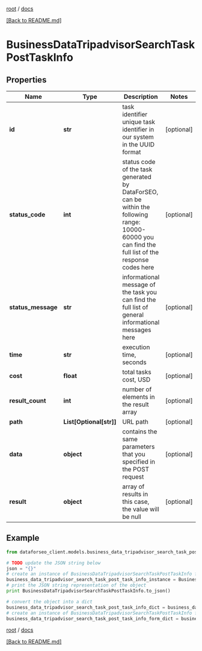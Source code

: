 [root](./../ "root") / [docs](./ "docs")

[[Back to README.md]](./../README.md "[Back to README.md]")

# BusinessDataTripadvisorSearchTaskPostTaskInfo

## Properties

Name | Type | Description | Notes
------------ | ------------- | ------------- | -------------
**id** | **str** | task identifier unique task identifier in our system in the UUID format | [optional]
**status_code** | **int** | status code of the task generated by DataForSEO, can be within the following range: 10000-60000 you can find the full list of the response codes here | [optional]
**status_message** | **str** | informational message of the task you can find the full list of general informational messages here | [optional]
**time** | **str** | execution time, seconds | [optional]
**cost** | **float** | total tasks cost, USD | [optional]
**result_count** | **int** | number of elements in the result array | [optional]
**path** | **List[Optional[str]]** | URL path | [optional]
**data** | **object** | contains the same parameters that you specified in the POST request | [optional]
**result** | **object** | array of results in this case, the value will be null | [optional]

## Example

```python
from dataforseo_client.models.business_data_tripadvisor_search_task_post_task_info import BusinessDataTripadvisorSearchTaskPostTaskInfo

# TODO update the JSON string below
json = "{}"
# create an instance of BusinessDataTripadvisorSearchTaskPostTaskInfo from a JSON string
business_data_tripadvisor_search_task_post_task_info_instance = BusinessDataTripadvisorSearchTaskPostTaskInfo.from_json(json)
# print the JSON string representation of the object
print BusinessDataTripadvisorSearchTaskPostTaskInfo.to_json()

# convert the object into a dict
business_data_tripadvisor_search_task_post_task_info_dict = business_data_tripadvisor_search_task_post_task_info_instance.to_dict()
# create an instance of BusinessDataTripadvisorSearchTaskPostTaskInfo from a dict
business_data_tripadvisor_search_task_post_task_info_form_dict = business_data_tripadvisor_search_task_post_task_info.from_dict(business_data_tripadvisor_search_task_post_task_info_dict)
```

  

[root](./../ "root") / [docs](./ "docs")

[[Back to README.md]](./../README.md "[Back to README.md]")